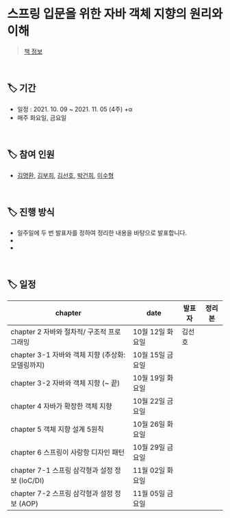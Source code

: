 # 스프링 입문을 위한 자바 객체 지향의 원리와 이해
> [책 정보](http://www.yes24.com/Product/Goods/17350624)

<br/>

## 🏷 기간

- 일정 : 2021. 10. 09 ~ 2021. 11. 05 (4주) +α
- 매주 화요일, 금요일

<br/>

## 🏷 참여 인원

- [김명환](https://github.com/samkimuel), [김부희](https://github.com/buri-1029), [김선호](https://github.com/sunH0), [박건희](https://github.com/BeautterLife), [이수형](https://github.com/LSH0809)

<br/>

## 🏷 진행 방식

- 일주일에 두 번 발표자를 정하여 정리한 내용을 바탕으로 발표합니다.
-
-

<br/>

## 🏷 일정

|chapter|date|발표자|정리본|
|---|---|---|:---:|
|chapter 2   자바와 절차적/ 구조적 프로그래밍|10월 12일 화요일|김선호||
|chapter 3-1 자바와 객체 지향 (추상화: 모델링까지)|10월 15일 금요일|||
|chapter 3-2 자바와 객체 지향 (~ 끝)|10월 19일 화요일|||
|chapter 4   자바가 확장한 객체 지향|10월 22일 금요일|||
|chapter 5   객체 지향 설계 5원칙|10월 26일 화요일|||
|chapter 6   스프링이 사랑항 디자인 패턴|10월 29일 금요일|||
|chapter 7-1 스프링 삼각형과 설정 정보 (IoC/DI)|11월 02일 화요일|||
|chapter 7-2 스프링 삼각형과 설정 정보 (AOP) |11월 05일 금요일||||

<br/>


